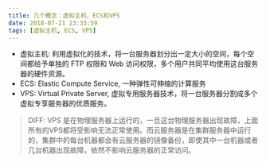 ```yaml
---
title: 几个概念：虚拟主机、ECS和VPS
date: 2018-07-21 23:33:59
tags: [虚拟主机, ECS, VPS]
---
```

- 虚拟主机: 利用虚拟化的技术，将一台服务器划分出一定大小的空间，每个空间都给予单独的 FTP 权限和 Web 访问权限，多个用户共同平均使用这台服务器的硬件资源。
- ECS: Elastic Compute Service, 一种弹性可伸缩的计算服务
- VPS: Virtual Private Server, 虚拟专用服务器技术，将一台服务器分割成多个虚拟专享服务器的优质服务。
> DIFF: VPS 是在物理服务器上运行的，一旦这台物理服务器出现故障，上面所有的VPS都将受影响无法正常使用。而云服务器是在集群服务器中运行的，集群中的每台机器都会有云服务器的镜像备份，即使其中一台机器或者几台机器出现故障，依然不影响云服务器的正常访问。